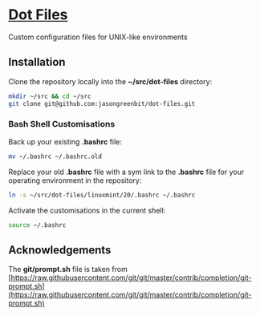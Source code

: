 # [Dot Files](https://github.com/jasongreenbit/dot-files)

Custom configuration files for UNIX-like environments

## Installation

Clone the repository locally into the **~/src/dot-files** directory:

```bash
mkdir ~/src && cd ~/src
git clone git@github.com:jasongreenbit/dot-files.git
```

### Bash Shell Customisations

Back up your existing **.bashrc** file:

```bash
mv ~/.bashrc ~/.bashrc.old
```

Replace your old **.bashrc** file with a sym link to the **.bashrc** file for your operating environment in the repository:

```bash
ln -s ~/src/dot-files/linuxmint/20/.bashrc ~/.bashrc
```

Activate the customisations in the current shell:

```bash
source ~/.bashrc
```

## Acknowledgements

The **git/prompt.sh** file is taken from [https://raw.githubusercontent.com/git/git/master/contrib/completion/git-prompt.sh](https://raw.githubusercontent.com/git/git/master/contrib/completion/git-prompt.sh)
